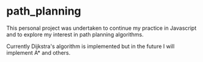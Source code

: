 # path_planning

This personal project was undertaken to continue my practice in Javascript and to explore my interest in path planning algorithms. 

Currently Dijkstra's algorithm is implemented but in the future I will implement A* and others.
